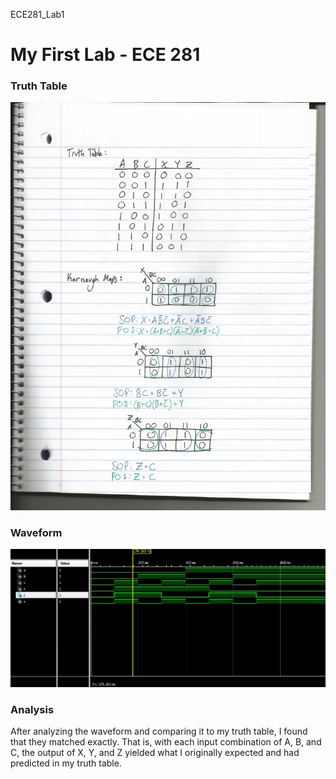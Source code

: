 ECE281_Lab1

# My First Lab - ECE 281


### Truth Table
![alt text](https://github.com/JasonPluger/ECE281_Lab1/blob/master/Scan.jpg "Truth Table")


### Waveform
![alt text](https://github.com/JasonPluger/ECE281_Lab1/blob/master/Lab1_waveform.JPG "waveform jpg")

### Analysis
After analyzing the waveform and comparing it to my truth table, I found that
they matched exactly. That is, with each input combination of A, B, and C, the output
of X, Y, and Z yielded what I originally expected and had predicted in my truth table.
